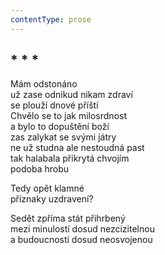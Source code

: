 ```yaml
---
contentType: prose
---
```


## \* \* \*

Mám odstonáno  
už zase odnikud nikam zdraví  
se plouží dnové příští  
Chvělo se to jak milosrdnost  
a bylo to dopuštění boží  
zas zalykat se svými játry  
ne už studna ale nestoudná past  
tak halabala přikrytá chvojím  
podoba hrobu

Tedy opět klamné  
příznaky uzdravení?

Sedět zpříma stát přihrbený  
mezi minulostí dosud nezcizitelnou  
a budoucností dosud neosvojenou

